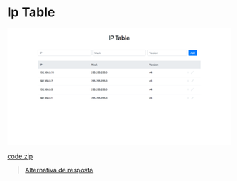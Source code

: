 # Ip Table

![](assets/layout.png)

[code.zip](code.zip)

> [Alternativa de resposta](code-response/)
